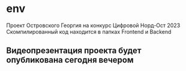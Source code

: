 # env
Проект Островского Георгия на конкурс Цифровой Норд-Ост 2023  
Скомпилированный код находится в папках Frontend и Backend  
## Видеопрезентация проекта будет опубликована сегодня вечером
